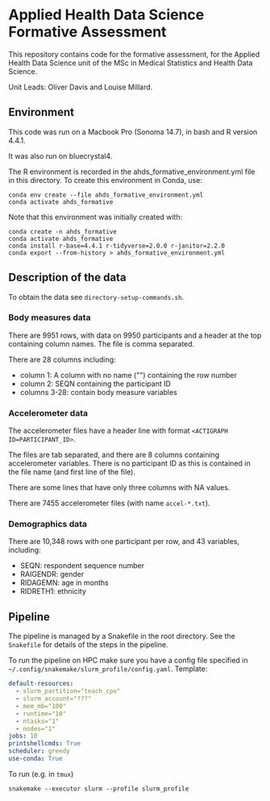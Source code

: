 # Applied Health Data Science Formative Assessment

This repository contains code for the formative assessment, for the Applied Health Data Science unit of the MSc in Medical Statistics and Health Data Science.

Unit Leads: Oliver Davis and Louise Millard.

## Environment

This code was run on a Macbook Pro (Sonoma 14.7), in bash and R version 4.4.1.

It was also run on bluecrystal4.

The R environment is recorded in the ahds_formative_environment.yml file in this directory. To create this environment in Conda, use:

```
conda env create --file ahds_formative_environment.yml
conda activate ahds_formative
```

Note that this environment was initially created with:

```
conda create -n ahds_formative
conda activate ahds_formative
conda install r-base=4.4.1 r-tidyverse=2.0.0 r-janitor=2.2.0
conda export --from-history > ahds_formative_environment.yml
```

## Description of the data

To obtain the data see `directory-setup-commands.sh`.

### Body measures data

There are 9951 rows, with data on 9950 participants and a header at the top containing column names. The file is comma separated.

There are 28 columns including:
- column 1: A column with no name ("") containing the row number
- column 2: SEQN containing the participant ID
- columns 3-28: contain body measure variables


### Accelerometer data

The accelerometer files have a header line with format `<ACTIGRAPH ID=PARTICIPANT_ID>`.

The files are tab separated, and there are 8 columns containing accelerometer variables. There is no participant ID as this is contained in the file name (and first line of the file).

There are some lines that have only three columns with NA values.

There are 7455 accelerometer files (with name `accel-*.txt`).


### Demographics data

There are 10,348 rows with one participant per row, and 43 variables, including:

- SEQN: respondent sequence number
- RAIGENDR: gender
- RIDAGEMN: age in months
- RIDRETH1: ethnicity


## Pipeline

The pipeline is managed by a Snakefile in the root directory. See the `Snakefile` for details of the steps in the pipeline.

To run the pipeline on HPC make sure you have a config file specified in `~/.config/snakemake/slurm_profile/config.yaml`. Template:

```yaml
default-resources:
  - slurm_partition="teach_cpu"
  - slurm_account="???"
  - mem_mb="100"
  - runtime="10"
  - ntasks="1"
  - nodes="1"
jobs: 10
printshellcmds: True
scheduler: greedy
use-conda: True
```

To run (e.g. in `tmux`)

```
snakemake --executor slurm --profile slurm_profile
```

